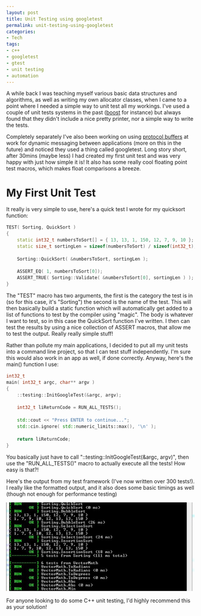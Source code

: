 ```yaml
---
layout: post
title: Unit Testing using googletest
permalink: unit-testing-using-googletest
categories:
- Tech
tags:
- c++
- googletest
- gtest
- unit testing
- automation
---
```

A while back I was teaching myself various basic data structures and algorithms, as well as writing my own allocator classes, when I came to a point where I needed a simple way to unit test all my workings. I've used a couple of unit tests systems in the past ([boost](http://www.boost.org/doc/libs/1_35_0/libs/test/doc/components/utf/index.html) for instance) but always found that they didn't include a nice pretty printer, nor a simple way to write the tests.

Completely separately I've also been working on using [protocol buffers](https://code.google.com/p/protobuf/) at work for dynamic messaging between applications (more on this in the future) and noticed they used a thing called googletest. Long story short, after 30mins (maybe less) I had created my first unit test and was very happy with just how simple it is! It also has some really cool floating point test macros, which makes float comparisons a breeze.

# My First Unit Test

It really is very simple to use, here's a quick test I wrote for my quicksort function:

```cpp
TEST( Sorting, QuickSort )
{
    static int32_t numbersToSort[] = { 13, 13, 1, 150, 12, 7, 9, 10 };
    static size_t sortingLen = sizeof(numbersToSort) / sizeof(int32_t);

    Sorting::QuickSort( &numbersToSort, sortingLen );

    ASSERT_EQ( 1, numbersToSort[0]);
    ASSERT_TRUE( Sorting::Validate( &numbersToSort[0], sortingLen ) );
}
```

The "TEST" macro has two arguments, the first is the category the test is in (so for this case, it's "Sorting") the second is the name of the test. This will then basically build a static function which will automatically get added to a list of functions to test by the compiler using "magic". The body is whatever I want to test, so in this case the QuickSort function I've written. I then can test the results by using a nice collection of ASSERT macros, that allow me to test the output. Really really simple stuff!

Rather than pollute my main applications, I decided to put all my unit tests into a command line project, so that I can test stuff independently. I'm sure this would also work in an app as well, if done correctly. Anyway, here's the main() function I use:

```cpp
int32_t
main( int32_t argc, char** argv )
{
    ::testing::InitGoogleTest(&argc, argv);

    int32_t liReturnCode = RUN_ALL_TESTS();

    std::cout << "Press ENTER to continue...";
    std::cin.ignore( std::numeric_limits::max(), '\n' );

    return liReturnCode;
}
```

You basically just have to call "::testing::InitGoogleTest(&argc, argv)", then use the "RUN_ALL_TESTS()" macro to actually execute all the tests! How easy is that?!

Here's the output from my test framework (I've now written over 300 tests!). I really like the formatted output, and it also does some basic timings as well (though not enough for performance testing)

[![UnitTests](/uploads/posts/unit-testing-using-googletest/UnitTests-small.jpg)](/uploads/posts/unit-testing-using-googletest/UnitTests.jpg)

For anyone looking to do some C++ unit testing, I'd highly recommend this as your solution!
